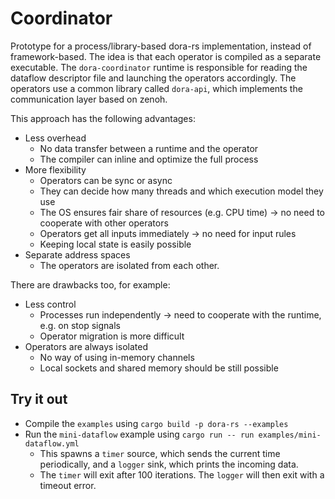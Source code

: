 # Coordinator

Prototype for a process/library-based dora-rs implementation, instead of framework-based. The idea is that each operator is compiled as a separate executable. The `dora-coordinator` runtime is responsible for reading the dataflow descriptor file and launching the operators accordingly. The operators use a common library called `dora-api`, which implements the communication layer based on zenoh.

This approach has the following advantages:

- Less overhead
  - No data transfer between a runtime and the operator
  - The compiler can inline and optimize the full process
- More flexibility
  - Operators can be sync or async
  - They can decide how many threads and which execution model they use
  - The OS ensures fair share of resources (e.g. CPU time) -> no need to cooperate with other operators
  - Operators get all inputs immediately -> no need for input rules
  - Keeping local state is easily possible
- Separate address spaces
  - The operators are isolated from each other.

There are drawbacks too, for example:

- Less control
  - Processes run independently -> need to cooperate with the runtime, e.g. on stop signals
  - Operator migration is more difficult
- Operators are always isolated
  - No way of using in-memory channels
  - Local sockets and shared memory should be still possible

## Try it out

- Compile the `examples` using `cargo build -p dora-rs --examples`
- Run the `mini-dataflow` example using `cargo run -- run examples/mini-dataflow.yml`
  - This spawns a `timer` source, which sends the current time periodically, and a `logger` sink, which prints the incoming data.
  - The `timer` will exit after 100 iterations. The `logger` will then exit with a timeout error.

